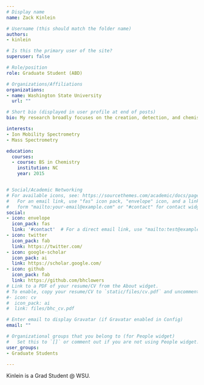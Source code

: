 ```yaml
---
# Display name
name: Zack Kinlein

# Username (this should match the folder name)
authors:
- kinlein

# Is this the primary user of the site?
superuser: false

# Role/position
role: Graduate Student (ABD)

# Organizations/Affiliations
organizations:
- name: Washington State University
  url: ""

# Short bio (displayed in user profile at end of posts)
bio: My research broadly focuses on the creation, detection, and chemistry of gas-phase ions in support of trace analytical endeavors. 

interests:
- Ion Mobility Spectrometry
- Mass Spectrometry

education:
  courses:
  - course: BS in Chemistry
    institution: NC
    year: 2015


# Social/Academic Networking
# For available icons, see: https://sourcethemes.com/academic/docs/page-builder/#icons
#   For an email link, use "fas" icon pack, "envelope" icon, and a link in the
#   form "mailto:your-email@example.com" or "#contact" for contact widget.
social:
- icon: envelope
  icon_pack: fas
  link: '#contact'  # For a direct email link, use "mailto:test@example.org".
- icon: twitter
  icon_pack: fab
  link: https://twitter.com/
- icon: google-scholar
  icon_pack: ai
  link: https://scholar.google.com/
- icon: github
  icon_pack: fab
  link: https://github.com/bhclowers
# Link to a PDF of your resume/CV from the About widget.
# To enable, copy your resume/CV to `static/files/cv.pdf` and uncomment the lines below.
#- icon: cv
#  icon_pack: ai
#  link: files/bhc_cv.pdf

# Enter email to display Gravatar (if Gravatar enabled in Config)
email: ""

# Organizational groups that you belong to (for People widget)
#   Set this to `[]` or comment out if you are not using People widget.
user_groups:
- Graduate Students

---
```


Kinlein is a Grad Student @ WSU. 


